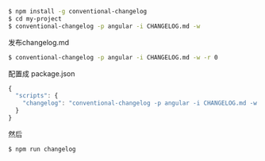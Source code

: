 ```bash
$ npm install -g conventional-changelog
$ cd my-project
$ conventional-changelog -p angular -i CHANGELOG.md -w
```

发布changelog.md

``` bash
$ conventional-changelog -p angular -i CHANGELOG.md -w -r 0
```

配置成 package.json

```javascript
{
  "scripts": {
    "changelog": "conventional-changelog -p angular -i CHANGELOG.md -w -r 0"
  }
}
```

然后

```bash
$ npm run changelog
```